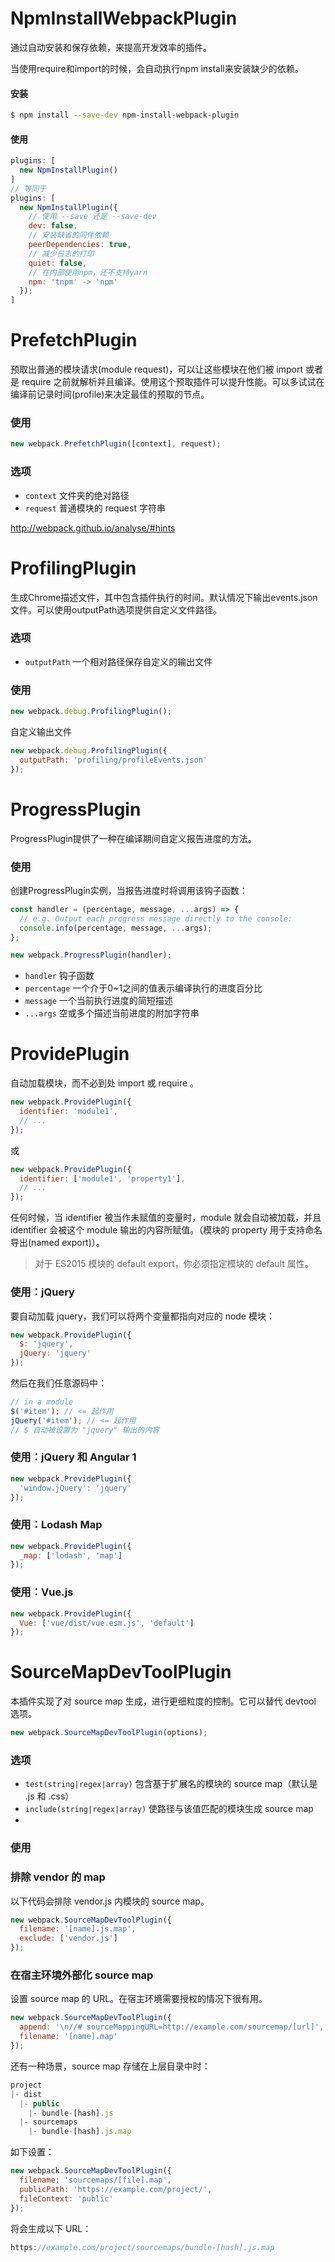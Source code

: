 # NpmInstallWebpackPlugin

通过自动安装和保存依赖，来提高开发效率的插件。

当使用require和import的时候，会自动执行npm install来安装缺少的依赖。

#### 安装

```sh
$ npm install --save-dev npm-install-webpack-plugin
```

#### 使用

```js
plugins: [
  new NpmInstallPlugin()
]
// 等同于
plugins: [
  new NpmInstallPlugin({
    // 使用 --save 还是 --save-dev
    dev: false,
    // 安装缺省的同伴依赖
    peerDependencies: true,
    // 减少日志的打印
    quiet: false,
    // 在内部使用npm，还不支持yarn
    npm: 'tnpm' -> 'npm'
  });
]
```

# PrefetchPlugin

预取出普通的模块请求(module request)，可以让这些模块在他们被 import 或者是 require 之前就解析并且编译。使用这个预取插件可以提升性能。可以多试试在编译前记录时间(profile)来决定最佳的预取的节点。

### 使用

```js
new webpack.PrefetchPlugin([context], request);
```

### 选项

- ```context``` 文件夹的绝对路径
- ```request``` 普通模块的 request 字符串

http://webpack.github.io/analyse/#hints

# ProfilingPlugin

生成Chrome描述文件，其中包含插件执行的时间。默认情况下输出events.json文件。可以使用outputPath选项提供自定义文件路径。

### 选项

- ```outputPath``` 一个相对路径保存自定义的输出文件

### 使用

```js
new webpack.debug.ProfilingPlugin();
```

自定义输出文件

```js
new webpack.debug.ProfilingPlugin({
  outputPath: 'profiling/profileEvents.json'
});
```

# ProgressPlugin

ProgressPlugin提供了一种在编译期间自定义报告进度的方法。

### 使用

创建ProgressPlugin实例，当报告进度时将调用该钩子函数：

```js
const handler = (percentage, message, ...args) => {
  // e.g. Output each progress message directly to the console:
  console.info(percentage, message, ...args);
};

new webpack.ProgressPlugin(handler);
```

- ```handler``` 钩子函数
- ```percentage``` 一个介于0~1之间的值表示编译执行的进度百分比
- ```message``` 一个当前执行进度的简短描述
- ```...args``` 空或多个描述当前进度的附加字符串

# ProvidePlugin

自动加载模块，而不必到处 import 或 require 。

```js
new webpack.ProvidePlugin({
  identifier: 'module1',
  // ...
});
```
或
```js
new webpack.ProvidePlugin({
  identifier: ['module1', 'property1'],
  // ...
});
```

任何时候，当 identifier 被当作未赋值的变量时，module 就会自动被加载，并且 identifier 会被这个 module 输出的内容所赋值。（模块的 property 用于支持命名导出(named export)）。

> 对于 ES2015 模块的 default export，你必须指定模块的 default 属性。

### 使用：jQuery

要自动加载 jquery，我们可以将两个变量都指向对应的 node 模块：

```js
new webpack.ProvidePlugin({
  $: 'jquery',
  jQuery: 'jquery'
});
```

然后在我们任意源码中：

```js
// in a module
$('#item'); // <= 起作用
jQuery('#item'); // <= 起作用
// $ 自动被设置为 "jquery" 输出的内容
```

### 使用：jQuery 和 Angular 1 

```js
new webpack.ProvidePlugin({
  'window.jQuery': 'jquery'
});
```

### 使用：Lodash Map

```js
new webpack.ProvidePlugin({
  _map: ['lodash', 'map']
});
```

### 使用：Vue.js

```js
new webpack.ProvidePlugin({
  Vue: ['vue/dist/vue.esm.js', 'default']
});
```

# SourceMapDevToolPlugin

本插件实现了对 source map 生成，进行更细粒度的控制。它可以替代 devtool 选项。

```js
new webpack.SourceMapDevToolPlugin(options);
```

### 选项

- ```test(string|regex|array)``` 包含基于扩展名的模块的 source map（默认是 .js 和 .css）
- ```include(string|regex|array)``` 使路径与该值匹配的模块生成 source map
- 

### 使用

### 排除 vendor 的 map

以下代码会排除 vendor.js 内模块的 source map。

```js
new webpack.SourceMapDevToolPlugin({
  filename: '[name].js.map',
  exclude: ['vendor.js']
});
```

### 在宿主环境外部化 source map

设置 source map 的 URL。在宿主环境需要授权的情况下很有用。

```js
new webpack.SourceMapDevToolPlugin({
  append: '\n//# sourceMappingURL=http://example.com/sourcemap/[url]',
  filename: '[name].map'
});
```

还有一种场景，source map 存储在上层目录中时：

```js
project
|- dist
  |- public
    |- bundle-[hash].js
  |- sourcemaps
    |- bundle-[hash].js.map
```

如下设置：

```js
new webpack.SourceMapDevToolPlugin({
  filename: 'sourcemaps/[file].map',
  publicPath: 'https://example.com/project/',
  fileContext: 'public'
});
```

将会生成以下 URL：

```js
https://example.com/project/sourcemaps/bundle-[hash].js.map
```




















